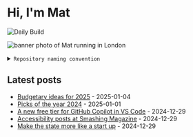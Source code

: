 # Hi, I'm Mat

![Daily Build](https://github.com/mat-0/mat-0/workflows/Daily%20Build/badge.svg)

![banner photo of Mat running in London](https://raw.githubusercontent.com/mat-0/mat-0/master/images/gh-header-image-cropped.jpg)

<details><summary><code>Repository naming convention</code></summary>
  
Repositories, where possible, are lowercase with underscores and follow the naming conventions below. 

  
- For demonstrations or proof of concepts, use the format `demo_name`.
- Boilerplate or templates are named in the format `template_name`.
  - where appropriate these are also published through GitHub pages and will be available at `username.github.io/repo_name`.
- WordPress-related content (mostly plugins) are prefixed with `wp_`.
- Twitter bots are prefixed with `bot_`.
- Standard repositories are named as they are, sometimes this might be a domain name e.g. `thechels.uk`.
</details>

## Latest posts

<!-- blog starts -->
- [Budgetary ideas for 2025](https://thechels.uk/budgetary-ideas-for-2025) - 2025-01-04
- [Picks of the year 2024](https://thechels.uk/picks-of-the-year-2024) - 2025-01-01
- [A new free tier for GitHub Copilot in VS Code](https://thechels.uk/a-new-free-tier-for-github-copilot-in-vs-code) - 2024-12-29
- [Accessibility posts at Smashing Magazine](https://thechels.uk/accessibility-posts-at-smashing-magazine) - 2024-12-29
- [Make the state more like a start up](https://thechels.uk/make-the-state-more-like-a-start-up) - 2024-12-29
<!-- blog ends -->
